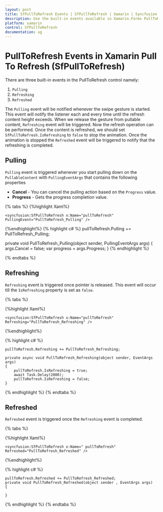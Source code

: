 ```yaml
---
layout: post
title: SfPullToRefresh Events | SfPullToRefresh | Xamarin | Syncfusion
description: Use the built-in events available in Xamarin.Forms PullToRefresh control to control the pulling and refresh action.
platform: xamarin
control: SfPullToRefresh 
documentation: ug
---
```


# PullToRefresh Events in Xamarin Pull To Refresh (SfPullToRefresh)

There are three built-in events in the PullToRefresh control namely:

1. `Pulling`
2. `Refreshing`
3. `Refreshed`

The `Pulling` event will be notified whenever the swipe gesture is started. This event will notify the listener each and every time until the refresh content height exceeds. When we release the gesture from pullable content, `Refreshing` event will be triggered. Now the refresh operation can be performed. Once the content is refreshed, we should set `SfPullToRefresh.IsRefreshing` to `false` to stop the animation. Once the animation is stopped the `Refreshed` event will be triggered to notify that the refreshing is completed. 

## Pulling

`Pulling` event is triggered whenever you start pulling down on the `PullableContent` with `PullingEventArgs` that contains the following properties

* **Cancel** - You can cancel the pulling action based on the `Progress` value.
* **Progress** - Gets the progress completion value.

{% tabs %}
{%highlight Xaml%}

    <syncfusion:SfPullToRefresh x:Name="pullToRefresh" PullingEvent="PullToRefresh_Pulling" />

{%endhighlight%}
{% highlight c# %}
  pullToRefresh.Pulling += PullToRefresh_Pulling;

  private void PullToRefresh_Pulling(object sender, PullingEventArgs args)
  {
    args.Cancel = false;
    var progress = args.Progress;
  }
{% endhighlight %}


{% endtabs %}

## Refreshing

`Refreshing` event is triggered once pointer is released. This event will occur till the `IsRefreshing` property is set as `false`.

{% tabs %}



{%highlight Xaml%}

    <syncfusion:SfPullToRefresh x:Name="pullToRefresh" Refreshing="PullToRefresh_Refreshing" />

{%endhighlight%}

{% highlight c# %}

    pullToRefresh.Refreshing += PullToRefresh_Refreshing;
   
    private async void PullToRefresh_Refreshing(object sender, EventArgs args)
    {
        pullToRefresh.IsRefreshing = true;
        await Task.Delay(2000);
        pullToRefresh.IsRefreshing = false;
    }
{% endhighlight %}
{% endtabs %}

## Refreshed

`Refreshed` event is triggered once the `Refreshing` event is completed.

{% tabs %}


{%highlight Xaml%}

    <syncfusion:SfPullToRefresh x:Name=" pullToRefresh" Refreshed="PullToRefresh_Refreshed" />

{%endhighlight%}

{% highlight c# %}

    pullToRefresh.Refreshed += PullToRefresh_Refreshed;
    private void PullToRefresh_Refreshed(object sender , EventArgs args)
    {
        
    }

{% endhighlight %}
{% endtabs %}